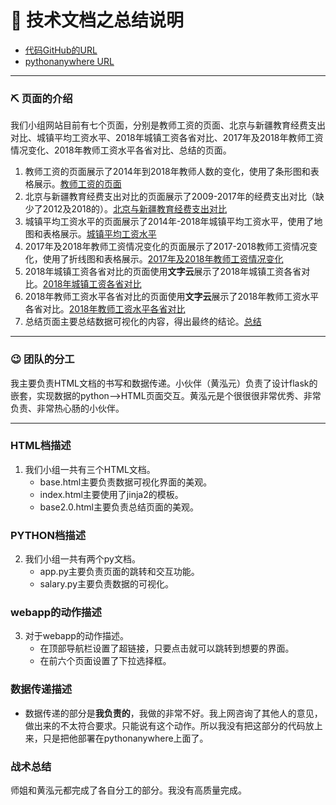 # 📣 技术文档之总结说明
* [代码GitHub的URL](https://github.com/aqiangwansui/python_final_test/tree/master/the_code_of_python_final_test)
* [pythonanywhere URL](http://aqiangwansui.pythonanywhere.com/)

***
### ⛏ 页面的介绍
我们小组网站目前有七个页面，分别是教师工资的页面、北京与新疆教育经费支出对比、城镇平均工资水平、2018年城镇工资各省对比、2017年及2018年教师工资情况变化、2018年教师工资水平各省对比、总结的页面。
1. 教师工资的页面展示了2014年到2018年教师人数的变化，使用了条形图和表格展示。[教师工资的页面](http://aqiangwansui.pythonanywhere.com/)
2. 北京与新疆教育经费支出对比的页面展示了2009-2017年的经费支出对比（缺少了2012及2018的）。[北京与新疆教育经费支出对比](http://aqiangwansui.pythonanywhere.com/animation)
3. 城镇平均工资水平的页面展示了2014年-2018年城镇平均工资水平，使用了地图和表格展示。[城镇平均工资水平](http://mm3337858677.pythonanywhere.com/salary)
4. 2017年及2018年教师工资情况变化的页面展示了2017-2018教师工资情况变化，使用了折线图和表格展示。[2017年及2018年教师工资情况变化](http://aqiangwansui.pythonanywhere.com/scatter)
5. 2018年城镇工资各省对比的页面使用**文字云**展示了2018年城镇工资各省对比。[2018年城镇工资各省对比](http://aqiangwansui.pythonanywhere.com/diamond)
6. 2018年教师工资水平各省对比的页面使用**文字云**展示了2018年教师工资水平各省对比。[2018年教师工资水平各省对比](http://aqiangwansui.pythonanywhere.com/wordcloud)
7. 总结页面主要总结数据可视化的内容，得出最终的结论。[总结](http://aqiangwansui.pythonanywhere.com/user)

***
### 😉 团队的分工
我主要负责HTML文档的书写和数据传递。小伙伴（黄泓元）负责了设计flask的嵌套，实现数据的python——>HTML页面交互。黄泓元是个很很很非常优秀、非常负责、非常热心肠的小伙伴。

*** 

### HTML档描述
1. 我们小组一共有三个HTML文档。
   * base.html主要负责数据可视化界面的美观。
   * index.html主要使用了jinja2的模板。
   * base2.0.html主要负责总结页面的美观。
### PYTHON档描述
2. 我们小组一共有两个py文档。
   * app.py主要负责页面的跳转和交互功能。
   * salary.py主要负责数据的可视化。
### webapp的动作描述
3. 对于webapp的动作描述。
   * 在顶部导航栏设置了超链接，只要点击就可以跳转到想要的界面。
   * 在前六个页面设置了下拉选择框。
### 数据传递描述
* 数据传递的部分是**我负责的**，我做的非常不好。我上网咨询了其他人的意见，做出来的不太符合要求。只能说有这个动作。所以我没有把这部分的代码放上来，只是把他部署在pythonanywhere上面了。

### 战术总结
师姐和黄泓元都完成了各自分工的部分。我没有高质量完成。


